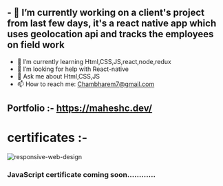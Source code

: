 






## - 🔭 I’m currently working on a client's project from last few days, it's a react native app which uses geolocation api and tracks the employees on field work
- 🌱 I’m currently learning Html,CSS,JS,react,node,redux
- 🤔 I’m looking for help with React-native
- 💬 Ask me about Html,CSS,JS
- 📫 How to reach me: Chambharem7@gmail.com

 ## Portfolio :- https://maheshc.dev/

# certificates :-
![responsive-web-design](https://user-images.githubusercontent.com/28594629/103065573-ee6a5600-45dc-11eb-8488-6e02251b6b7e.png)

### JavaScript certificate coming soon............






